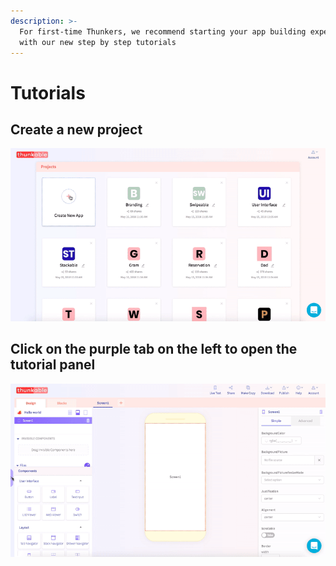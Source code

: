 ```yaml
---
description: >-
  For first-time Thunkers, we recommend starting your app building experience
  with our new step by step tutorials
---
```


# Tutorials

## **Create a new project**

![You can name your project anything and rename it at any time](../../.gitbook/assets/newproject.gif)

## Click on the purple tab on the left to o**pen the tutorial panel**

![We have 5 beginner tutorials with more to come](../../.gitbook/assets/tutorials.gif)



